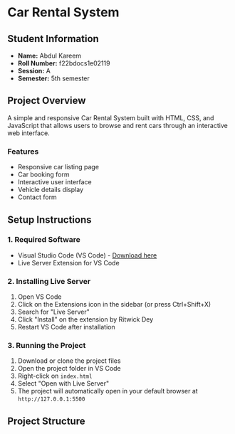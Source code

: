 # Car Rental System

## Student Information

- **Name:** Abdul Kareem
- **Roll Number:** f22bdocs1e02119
- **Session:** A
- **Semester:** 5th semester

## Project Overview

A simple and responsive Car Rental System built with HTML, CSS, and JavaScript that allows users to browse and rent cars through an interactive web interface.

### Features

- Responsive car listing page
- Car booking form
- Interactive user interface
- Vehicle details display
- Contact form

## Setup Instructions

### 1. Required Software

- Visual Studio Code (VS Code) - [Download here](https://code.visualstudio.com/)
- Live Server Extension for VS Code

### 2. Installing Live Server

1. Open VS Code
2. Click on the Extensions icon in the sidebar (or press Ctrl+Shift+X)
3. Search for "Live Server"
4. Click "Install" on the extension by Ritwick Dey
5. Restart VS Code after installation

### 3. Running the Project

1. Download or clone the project files
2. Open the project folder in VS Code
3. Right-click on `index.html`
4. Select "Open with Live Server"
5. The project will automatically open in your default browser at `http://127.0.0.1:5500`

## Project Structure
